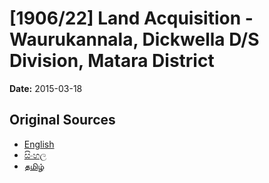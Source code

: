# [1906/22] Land Acquisition - Waurukannala, Dickwella D/S Division, Matara District

**Date:** 2015-03-18

## Original Sources

- [English](https://documents.gov.lk/view/extra-gazettes/2015/3/1906-22_E.pdf)
- [සිංහල](https://documents.gov.lk/view/extra-gazettes/2015/3/1906-22_S.pdf)
- [தமிழ்](https://documents.gov.lk/view/extra-gazettes/2015/3/1906-22_T.pdf)
